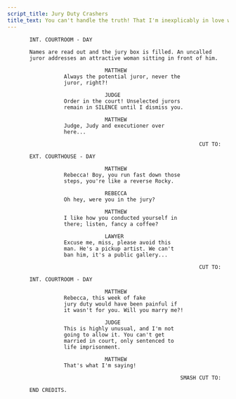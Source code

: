 ```yaml
---
script_title: Jury Duty Crashers
title_text: You can't handle the truth! That I'm inexplicably in love with you!
---
```



           INT. COURTROOM - DAY

           Names are read out and the jury box is filled. An uncalled
           juror addresses an attractive woman sitting in front of him.

                                   MATTHEW
                      Always the potential juror, never the
                      juror, right?!

                                   JUDGE
                      Order in the court! Unselected jurors
                      remain in SILENCE until I dismiss you.

                                   MATTHEW
                      Judge, Judy and executioner over
                      here...

                                                                 CUT TO:

           EXT. COURTHOUSE - DAY

                                   MATTHEW
                      Rebecca! Boy, you run fast down those
                      steps, you're like a reverse Rocky.

                                   REBECCA
                      Oh hey, were you in the jury?

                                   MATTHEW
                      I like how you conducted yourself in
                      there; listen, fancy a coffee?

                                   LAWYER
                      Excuse me, miss, please avoid this
                      man. He's a pickup artist. We can't
                      ban him, it's a public gallery...

                                                                 CUT TO:

           INT. COURTROOM - DAY

                                   MATTHEW
                      Rebecca, this week of fake 
                      jury duty would have been painful if
                      it wasn't for you. Will you marry me?!

                                   JUDGE
                      This is highly unusual, and I'm not
                      going to allow it. You can't get
                      married in court, only sentenced to
                      life imprisonment.

                                   MATTHEW
                      That's what I'm saying!

                                                           SMASH CUT TO:

           END CREDITS.
